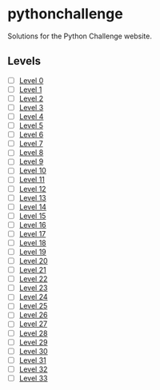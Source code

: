 # pythonchallenge
Solutions for the Python Challenge website.

## Levels
- [ ] <a href="levels/level0">Level 0</a>
- [ ] <a href="levels/level1">Level 1</a>
- [ ] <a href="levels/level2">Level 2</a>
- [ ] <a href="levels/level3">Level 3</a>
- [ ] <a href="levels/level4">Level 4</a>
- [ ] <a href="levels/level5">Level 5</a>
- [ ] <a href="levels/level6">Level 6</a>
- [ ] <a href="levels/level7">Level 7</a>
- [ ] <a href="levels/level8">Level 8</a>
- [ ] <a href="levels/level9">Level 9</a>
- [ ] <a href="levels/level10">Level 10</a>
- [ ] <a href="levels/level11">Level 11</a>
- [ ] <a href="levels/level12">Level 12</a>
- [ ] <a href="levels/level13">Level 13</a>
- [ ] <a href="levels/level14">Level 14</a>
- [ ] <a href="levels/level15">Level 15</a>
- [ ] <a href="levels/level16">Level 16</a>
- [ ] <a href="levels/level17">Level 17</a>
- [ ] <a href="levels/level18">Level 18</a>
- [ ] <a href="levels/level19">Level 19</a>
- [ ] <a href="levels/level20">Level 20</a>
- [ ] <a href="levels/level21">Level 21</a>
- [ ] <a href="levels/level22">Level 22</a>
- [ ] <a href="levels/level23">Level 23</a>
- [ ] <a href="levels/level24">Level 24</a>
- [ ] <a href="levels/level25">Level 25</a>
- [ ] <a href="levels/level26">Level 26</a>
- [ ] <a href="levels/level27">Level 27</a>
- [ ] <a href="levels/level28">Level 28</a>
- [ ] <a href="levels/level29">Level 29</a>
- [ ] <a href="levels/level30">Level 30</a>
- [ ] <a href="levels/level31">Level 31</a>
- [ ] <a href="levels/level32">Level 32</a>
- [ ] <a href="levels/level33">Level 33</a>
